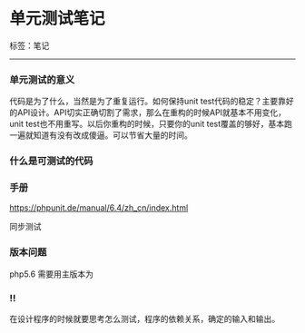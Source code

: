 # 单元测试笔记

标签：笔记

---

### 单元测试的意义

代码是为了什么，当然是为了重复运行。如何保持unit test代码的稳定？主要靠好的API设计。API切实正确切割了需求，那么在重构的时候API就基本不用变化，unit test也不用重写。以后你重构的时候，只要你的unit test覆盖的够好，基本跑一遍就知道有没有改成傻逼。可以节省大量的时间。

### 什么是可测试的代码

### 手册

https://phpunit.de/manual/6.4/zh_cn/index.html

同步测试

### 版本问题

php5.6 需要用主版本为

### !!

在设计程序的时候就要思考怎么测试，程序的依赖关系，确定的输入和输出。

<!--stackedit_data:
eyJoaXN0b3J5IjpbLTEzMDg0NDg0NDZdfQ==
-->